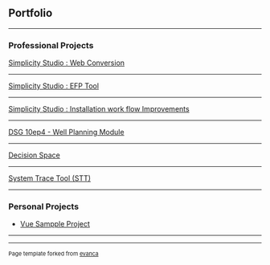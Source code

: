 ## Portfolio

---

### Professional Projects

[Simplicity Studio : Web Conversion](/sample_page)
<!--<img src="images/dummy_thumbnail.jpg?raw=true"/>-->

---

[Simplicity Studio : EFP Tool](/sample_page)

---

[Simplicity Studio : Installation work flow Improvements](/sample_page)


---
[DSG 10ep4 - Well Planning Module  ](/pdf/sample_presentation.pdf)


---
[Decision Space](http://example.com/)


---
[System Trace Tool (STT)](http://example.com/)



---

### Personal Projects

- [Vue Sampple Project](https://github.com/kevingoveas/vueSample)

---




---
<p style="font-size:11px">Page template forked from <a href="https://github.com/evanca/quick-portfolio">evanca</a></p>
<!-- Remove above link if you don't want to attibute -->
